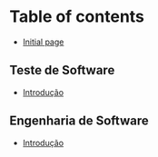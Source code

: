 # Table of contents

* [Initial page](README.md)

## Teste de Software

* [Introdução](teste-de-software/introducao.md)

## Engenharia de Software

* [Introdução](engenharia-de-software/introducao.md)


